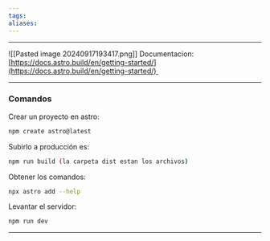 ```yaml
---
tags: 
aliases:
---
```

---

![[Pasted image 20240917193417.png]]
Documentacion: [https://docs.astro.build/en/getting-started/](https://docs.astro.build/en/getting-started/) 

---
### Comandos

Crear un proyecto en astro: 
```bash
npm create astro@latest 
```

Subirlo a producción es: 
```bash
npm run build (la carpeta dist estan los archivos)
```

Obtener los comandos: 
```bash
npx astro add --help
```

Levantar el servidor: 
```bash
npm run dev
```

---
